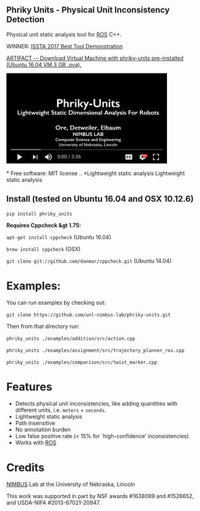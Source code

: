 ## Phriky Units - Physical Unit Inconsistency Detection

Physical unit static analysis tool for <a href='http://www.ros.org'>ROS</a> C++.

WINNER: <a href="https://conf.researchr.org/home/issta-2017">ISSTA 2017 Best Tool Demonstration</a>

<a href='https://unl.box.com/shared/static/83mnbe7ez73z5az7ct5gbabo1wm9htfl.ova'>ARTIFACT -- Download Virtual Machine with phriky-units pre-installed (Ubuntu 16.04 VM 3 GB .ova).</a>

<a href="https://youtu.be/cc-Bubopml4" target="_blank"><img src="./.youtube.png" width="420" alt="youtbe screenshot for Phriky-Units"></a>

\* Free software: MIT license .. \*Lightweight static analysis Lightweight static analysis 

## Install (tested on Ubuntu 16.04 and OSX 10.12.6)

`pip install phriky_units`

**Requires Cppcheck &gt 1.75:**

`apt-get install cppcheck` (Ubuntu 16.04)
  
`brew install cppcheck` (OSX)
  
`git clone git://github.com/danmar/cppcheck.git` (Ubuntu 14.04)


Examples:
=========

You can run examples by checking out:

`git clone https://github.com/unl-nimbus-lab/phriky-units.git`

Then from that directory run:

`phriky_units ./examples/addition/src/action.cpp`

`phriky_units ./examples/assignment/src/trajectory_planner_ros.cpp`

`phriky_units ./examples/comparison/src/twist_marker.cpp`

Features
========

-   Detects physical unit inconsistencies, like adding quantities with different units, i.e. `meters` + `seconds`.
-   Lightweight static analysis
-   Path insensitive
-   No annotation burden
-   Low false positive rate (&lt; 15% for \`high-confidence’ inconsistencies)
-   Works with [ROS]

Credits
=======

[NIMBUS] Lab at the University of Nebraska, Lincoln

This work was supported in part by NSF awards \#1638099 and \#1526652, and USDA-NIFA \#2013-67021-20947.

  [ROS]: http://www.ros.org
  [NIMBUS]: http://nimbus.unl.edu
